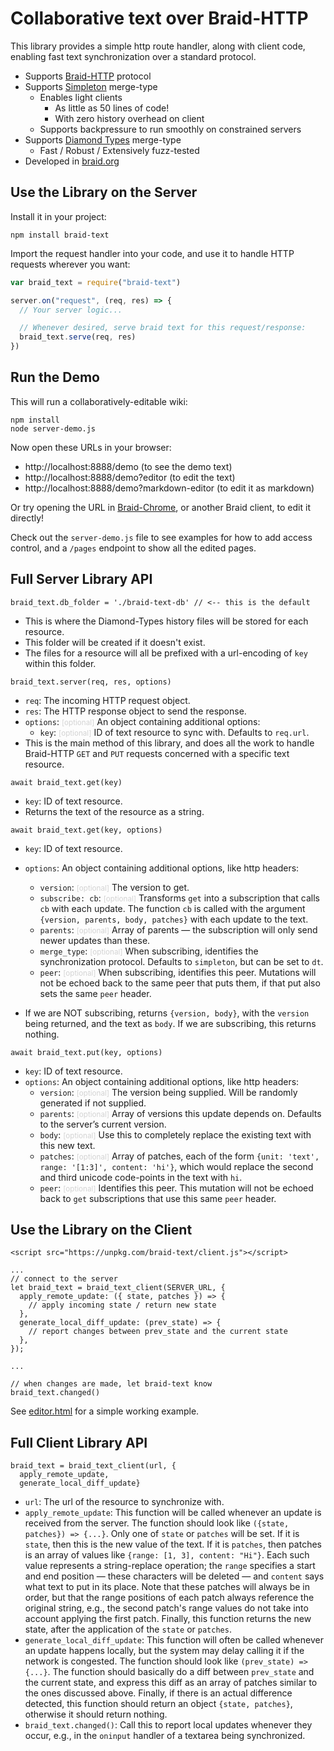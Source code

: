 # Collaborative text over Braid-HTTP

This library provides a simple http route handler, along with client code, enabling fast text synchronization over a standard protocol.

- Supports [Braid-HTTP](https://github.com/braid-org/braid-spec/blob/master/draft-toomim-httpbis-braid-http-04.txt) protocol
- Supports [Simpleton](https://braid.org/meeting-76/simpleton) merge-type
  - Enables light clients
    - As little as 50 lines of code!
    - With zero history overhead on client
  - Supports backpressure to run smoothly on constrained servers
- Supports [Diamond Types](https://github.com/josephg/diamond-types) merge-type
  - Fast / Robust / Extensively fuzz-tested 
- Developed in [braid.org](https://braid.org)

## Use the Library on the Server

Install it in your project:
```shell
npm install braid-text
```

Import the request handler into your code, and use it to handle HTTP requests wherever you want:

```javascript
var braid_text = require("braid-text")

server.on("request", (req, res) => {
  // Your server logic...

  // Whenever desired, serve braid text for this request/response:
  braid_text.serve(req, res)
})
```

## Run the Demo

This will run a collaboratively-editable wiki:

```shell
npm install
node server-demo.js
```

Now open these URLs in your browser:
  - http://localhost:8888/demo (to see the demo text)
  - http://localhost:8888/demo?editor (to edit the text)
  - http://localhost:8888/demo?markdown-editor (to edit it as markdown)

Or try opening the URL in [Braid-Chrome](https://github.com/braid-org/braid-chrome), or another Braid client, to edit it directly!

Check out the `server-demo.js` file to see examples for how to add access control, and a `/pages` endpoint to show all the edited pages.

## Full Server Library API

`braid_text.db_folder = './braid-text-db' // <-- this is the default`
  - This is where the Diamond-Types history files will be stored for each resource.
  - This folder will be created if it doesn't exist.
  - The files for a resource will all be prefixed with a url-encoding of `key` within this folder.

`braid_text.server(req, res, options)`
  - `req`: The incoming HTTP request object.
  - `res`: The HTTP response object to send the response.
  - `options`: <small style="color:lightgrey">[optional]</small> An object containing additional options:
    - `key`:  <small style="color:lightgrey">[optional]</small> ID of text resource to sync with.  Defaults to `req.url`.
  - This is the main method of this library, and does all the work to handle Braid-HTTP `GET` and `PUT` requests concerned with a specific text resource.

`await braid_text.get(key)`
  - `key`: ID of text resource.
  - Returns the text of the resource as a string.

`await braid_text.get(key, options)`
  - `key`: ID of text resource.
  - `options`: An object containing additional options, like http headers:
    - `version`:  <small style="color:lightgrey">[optional]</small> The version to get.
    - `subscribe: cb`:  <small style="color:lightgrey">[optional]</small> Transforms `get` into a subscription that calls `cb` with each update. The function `cb` is called with the argument `{version, parents, body, patches}` with each update to the text.
    - `parents`:  <small style="color:lightgrey">[optional]</small> Array of parents — the subscription will only send newer updates than these.
    - `merge_type`: <small style="color:lightgrey">[optional]</small> When subscribing, identifies the synchronization protocol. Defaults to `simpleton`, but can be set to `dt`.
    - `peer`: <small style="color:lightgrey">[optional]</small> When subscribing, identifies this peer. Mutations will not be echoed back to the same peer that puts them, if that put also sets the same `peer` header.

  - If we are NOT subscribing, returns `{version, body}`, with the `version` being returned, and the text as `body`. If we are subscribing, this returns nothing.

`await braid_text.put(key, options)`
  - `key`: ID of text resource.
  - `options`: An object containing additional options, like http headers:
    - `version`:  <small style="color:lightgrey">[optional]</small> The version being supplied. Will be randomly generated if not supplied.
    - `parents`:  <small style="color:lightgrey">[optional]</small> Array of versions this update depends on. Defaults to the server’s current version.
    - `body`: <small style="color:lightgrey">[optional]</small> Use this to completely replace the existing text with this new text.
    - `patches`: <small style="color:lightgrey">[optional]</small> Array of patches, each of the form `{unit: 'text', range: '[1:3]', content: 'hi'}`, which would replace the second and third unicode code-points in the text with `hi`.
    - `peer`: <small style="color:lightgrey">[optional]</small> Identifies this peer. This mutation will not be echoed back to `get` subscriptions that use this same `peer` header.

## Use the Library on the Client

    <script src="https://unpkg.com/braid-text/client.js"></script>
    
    ...
    // connect to the server
    let braid_text = braid_text_client(SERVER_URL, {
      apply_remote_update: ({ state, patches }) => {
        // apply incoming state / return new state
      },
      generate_local_diff_update: (prev_state) => {
        // report changes between prev_state and the current state
      },
    });
    
    ...
    
    // when changes are made, let braid-text know
    braid_text.changed()

See [editor.html](https://raw.githubusercontent.com/braid-org/braid-text/master/editor.html) for a simple working example.

## Full Client Library API

    braid_text = braid_text_client(url, {
      apply_remote_update,
      generate_local_diff_update}

  - `url`: The url of the resource to synchronize with.
  - `apply_remote_update`: This function will be called whenever an update is received from the server. The function should look like `({state, patches}) => {...}`. Only one of `state` or `patches` will be set. If it is `state`, then this is the new value of the text. If it is `patches`, then patches is an array of values like `{range: [1, 3], content: "Hi"}`. Each such value represents a string-replace operation; the `range` specifies a start and end position — these characters will be deleted — and `content` says what text to put in its place. Note that these patches will always be in order, but that the range positions of each patch always reference the original string, e.g., the second patch's range values do not take into account applying the first patch. Finally, this function returns the new state, after the application of the `state` or `patches`.
  - `generate_local_diff_update`: This function will often be called whenever an update happens locally, but the system may delay calling it if the network is congested. The function should look like `(prev_state) => {...}`. The function should basically do a diff between `prev_state` and the current state, and express this diff as an array of patches similar to the ones discussed above. Finally, if there is an actual difference detected, this function should return an object `{state, patches}`, otherwise it should return nothing.
  - `braid_text.changed()`: Call this to report local updates whenever they occur, e.g., in the `oninput` handler of a textarea being synchronized.
